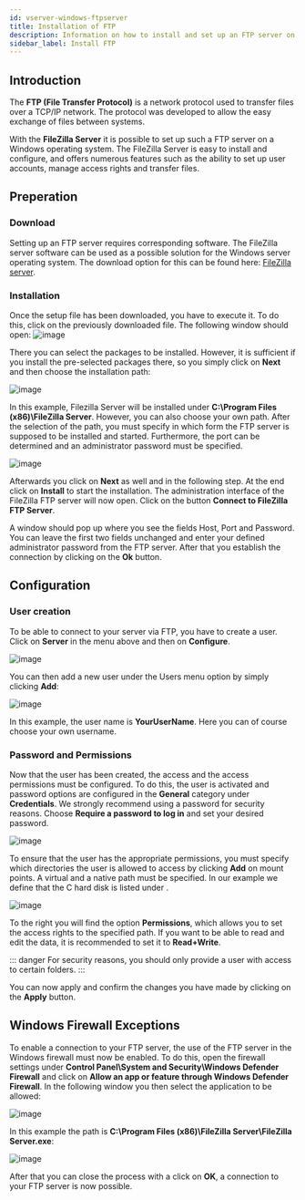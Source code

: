 ```yaml
---
id: vserver-windows-ftpserver
title: Installation of FTP
description: Information on how to install and set up an FTP server on your Windows VPS from ZAP-Hosting - ZAP-Hosting.com documentation
sidebar_label: Install FTP
---
```




## Introduction

The **FTP (File Transfer Protocol)** is a network protocol used to transfer files over a TCP/IP network. The protocol was developed to allow the easy exchange of files between systems. 

With the **FileZilla Server** it is possible to set up such a FTP server on a Windows operating system. The FileZilla Server is easy to install and configure, and offers numerous features such as the ability to set up user accounts, manage access rights and transfer files.



## Preperation

### Download

Setting up an FTP server requires corresponding software. The FileZilla server software can be used as a possible solution for the Windows server operating system. The download option for this can be found here: [FileZilla server](https://filezilla-project.org/download.php?type=server).



### Installation

Once the setup file has been downloaded, you have to execute it. To do this, click on the previously downloaded file. The following window should open: ![image](https://user-images.githubusercontent.com/26007280/190911353-3b3fc815-f7ed-4df8-9303-8d639ff9ff2b.png)



There you can select the packages to be installed. However, it is sufficient if you install the pre-selected packages there, so you simply click on **Next** and then choose the installation path:

![image](https://user-images.githubusercontent.com/26007280/190911361-b3b5fc61-8648-4378-a920-d7faa8118fc3.png)

In this example, Filezilla Server will be installed under **C:\Program Files (x86)\FileZilla Server**. However, you can also choose your own path. After the selection of the path, you must specify in which form the FTP server is supposed to be installed and started. Furthermore, the port can be determined and an administrator password must be specified.



![image](https://user-images.githubusercontent.com/26007280/190911700-52fd9613-70ac-413c-a171-b6d581ddd622.png)

Afterwards you click on **Next** as well and in the following step. At the end click on **Install** to start the installation. The administration interface of the FileZilla FTP server will now open. Click on the button **Connect to FileZilla FTP Server**.

A window should pop up where you see the fields Host, Port and Password. You can leave the first two fields unchanged and enter your defined administrator password from the FTP server. After that you establish the connection by clicking on the **Ok** button.



## Configuration

### User creation

To be able to connect to your server via FTP, you have to create a user. 
Click on **Server** in the menu above and then on **Configure**.

![image](https://user-images.githubusercontent.com/26007280/190913231-5cda42fb-c47a-4b92-a32d-dd3eb1d23b61.png)

You can then add a new user under the Users menu option by simply clicking **Add**:

![image](https://user-images.githubusercontent.com/26007280/190913620-936d4430-51a7-44c9-9023-ad4087c01599.png)

In this example, the user name is **YourUserName**. Here you can of course choose your own username.



### Password and Permissions

Now that the user has been created, the access and the access permissions must be configured. To do this, the user is activated and password options are configured in the **General** category under **Credentials**. We strongly recommend using a password for security reasons. Choose **Require a password to log in** and set your desired password.

![image](https://user-images.githubusercontent.com/26007280/190912515-a4952bc3-b4ce-45e6-ba33-42b358f01074.png)

To ensure that the user has the appropriate permissions, you must specify which directories the user is allowed to access by clicking **Add** on mount points. A virtual and a native path must be specified. In our example we define that the C hard disk is listed under \.

![image](https://user-images.githubusercontent.com/26007280/190912711-90f6c4b6-35de-4339-b2a0-d3aa1d0ed8fd.png)

To the right you will find the option **Permissions**, which allows you to set the access rights to the specified path. If you want to be able to read and edit the data, it is recommended to set it to **Read+Write**.

::: danger
For security reasons, you should only provide a user with access to certain folders.
:::

You can now apply and confirm the changes you have made by clicking on the **Apply** button. 



## Windows Firewall Exceptions 

To enable a connection to your FTP server, the use of the FTP server in the Windows firewall must now be enabled. To do this, open the firewall settings under **Control Panel\System and Security\Windows Defender Firewall** and click on **Allow an app or feature through Windows Defender Firewall**.
In the following window you then select the application to be allowed:

![image](https://user-images.githubusercontent.com/13604413/159173002-024980dd-0d16-40a1-8316-979ceec99e7b.png)

In this example the path is **C:\Program Files (x86)\FileZilla Server\FileZilla Server.exe**:

![image](https://user-images.githubusercontent.com/26007280/190912805-1a972dec-1e60-425a-806f-4c7dad3663dc.png)

After that you can close the process with a click on **OK**, a connection to your FTP server is now possible.